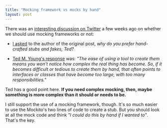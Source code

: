 ```yaml
---
title: "Mocking framework vs mocks by hand"
layout: post
---
```


There was an [interesting discussion on Twitter](https://twitter.com/mauricioaniche/status/1478448315188617221?s=20) a few weeks ago on whether we should use mocking frameworks or not:

* [I asked](https://twitter.com/mauricioaniche/status/1478448315188617221) to the author of the original post, _why do you prefer hand-crafted stubs and fakes, Ted?_

* [Ted M. Young's response](https://twitter.com/jitterted/status/1478457034227945473) was: _"The ease of using a tool to create them means you won't notice how complex the real thing has become. So, if it becomes difficult or tedious to create them by hand, that often points to interfaces or classes that have become too large, with too many responsibilities."_

Ted has a good point here. **If you need complex mocking, then, maybe something is more complex than it should or needs to be.**

I still support the use of a mocking framework, though. It's so much easier to use the Mockito's two lines of code to create a stub. But you should look at all the mock code and think _"I could do this by hand if I wanted to"_. That's the key.

